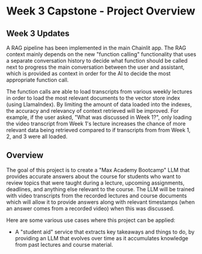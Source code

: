 # Week 3 Capstone - Project Overview

## Week 3 Updates
A RAG pipeline has been implemented in the main Chainlit app. The RAG context mainly depends on the new "function calling" functionality that uses a separate conversation history to decide what function should be called next to progress the main conversation between the user and assistant, which is provided as context in order for the AI to decide the most appropriate function call.

The function calls are able to load transcripts from various weekly lectures in order to load the most relevant documents to the vector store index (using LlamaIndex). By limiting the amount of data loaded into the indexes, the accuracy and relevancy of context retrieved will be improved. For example, if the user asked, "What was discussed in Week 1?", only loading the video transcript from Week 1's lecture increases the chance of more relevant data being retrieved compared to if transcripts from from Week 1, 2, and 3 were all loaded.

## Overview

The goal of this project is to create a "Max Academy Bootcamp" LLM that provides accurate answers about the course for students who want to review topics that were taught during a lecture, upcoming assignments, deadlines, and anything else relevant to the course. The LLM will be trained with video transcripts from the recorded lectures and course documents which will allow it to provide answers along with relevant timestamps (when an answer comes from a recorded video) when this was discussed. 

Here are some various use cases where this project can be applied: 
- A "student aid" service that extracts key takeaways and things to do, by providing an LLM that evolves over time as it accumulates knowledge from past lectures and course material.